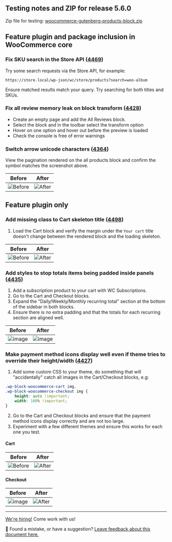 ## Testing notes and ZIP for release 5.6.0

Zip file for testing: [woocommerce-gutenberg-products-block.zip](https://github.com/woocommerce/woocommerce-gutenberg-products-block/files/6916635/woocommerce-gutenberg-products-block.zip)

## Feature plugin and package inclusion in WooCommerce core

### Fix SKU search in the Store API ([4469](https://github.com/woocommerce/woocommerce-gutenberg-products-block/pull/4469))

Try some search requests via the Store API, for example:

`https://store.local/wp-json/wc/store/products?search=woo-album`

Ensure matched results match your query. Try searching for both titles and SKUs.

### Fix all review memory leak on block transform ([4428](https://github.com/woocommerce/woocommerce-gutenberg-products-block/pull/4428))

-   Create an empty page and add the All Reviews block.
-   Select the block and in the toolbar select the transform option
-   Hover on one option and hover out before the preview is loaded
-   Check the console is free of error warnings

### Switch arrow unicode characters ([4364](https://github.com/woocommerce/woocommerce-gutenberg-products-block/pull/4364))

View the pagination rendered on the all products block and confirm the symbol matches the screenshot above.

| Before                                                                                                        | After                                                                                                        |
| ------------------------------------------------------------------------------------------------------------- | ------------------------------------------------------------------------------------------------------------ |
| ![Before](https://user-images.githubusercontent.com/90977/122258064-8bd97f00-cec8-11eb-8e0a-a82e62a4804a.png) | ![After](https://user-images.githubusercontent.com/90977/122258089-9136c980-cec8-11eb-90a0-543ca30dc482.png) |

## Feature plugin only

### Add missing class to Cart skeleton title ([4498](https://github.com/woocommerce/woocommerce-gutenberg-products-block/pull/4498))

1. Load the Cart block and verify the margin under the `Your cart` title doesn't change between the rendered block and the loading skeleton.

| Before                                                                                                          | After                                                                                                          |
| --------------------------------------------------------------------------------------------------------------- | -------------------------------------------------------------------------------------------------------------- |
| ![Before](https://user-images.githubusercontent.com/3616980/126756563-6771d730-1379-4eef-99b5-0d4823ba969f.gif) | ![After](https://user-images.githubusercontent.com/3616980/126756468-3b2f898d-c60f-46a8-bfbb-8c716f6c11a5.gif) |

### Add styles to stop totals items being padded inside panels ([4435](https://github.com/woocommerce/woocommerce-gutenberg-products-block/pull/4435))

1. Add a subscription product to your cart with WC Subscriptions.
2. Go to the Cart and Checkout blocks.
3. Expand the "Daily/Weekly/Monthly recurring total" section at the bottom of the sidebar in both blocks.
4. Ensure there is no extra padding and that the totals for each recurring section are aligned well.

| Before                                                                                                         | After                                                                                                          |
| -------------------------------------------------------------------------------------------------------------- | -------------------------------------------------------------------------------------------------------------- |
| ![image](https://user-images.githubusercontent.com/5656702/124741599-c8225d00-df13-11eb-8650-2fd3cdabac5f.png) | ![image](https://user-images.githubusercontent.com/5656702/124741331-7d084a00-df13-11eb-9ccf-34a7dd398d1d.png) |

### Make payment method icons display well even if theme tries to override their height/width ([4427](https://github.com/woocommerce/woocommerce-gutenberg-products-block/pull/4427))

1. Add some custom CSS to your theme, do something that will "accidentally" catch all images in the Cart/Checkout blocks, e.g:

```css
.wp-block-woocommerce-cart img,
.wp-block-woocommerce-checkout img {
	height: auto !important;
	width: 100% !important;
}
```

2. Go to the Cart and Checkout blocks and ensure that the payment method icons display correctly and are not too large.
3. Experiment with a few different themes and ensure this works for each one you test.

#### Cart

| Before                                                                                                          | After                                                                                                          |
| --------------------------------------------------------------------------------------------------------------- | -------------------------------------------------------------------------------------------------------------- |
| ![Before](https://user-images.githubusercontent.com/5656702/124503622-dbbbaf80-ddbd-11eb-9465-3647810ce35d.png) | ![After](https://user-images.githubusercontent.com/5656702/124503569-c3e42b80-ddbd-11eb-9dd3-c9cd83ee771d.png) |

#### Checkout

| Before                                                                                                         | After                                                                                                          |
| -------------------------------------------------------------------------------------------------------------- | -------------------------------------------------------------------------------------------------------------- |
| ![image](https://user-images.githubusercontent.com/5656702/124503666-ed04bc00-ddbd-11eb-9da1-f9bf9fe3c274.png) | ![After](https://user-images.githubusercontent.com/5656702/124503503-9eefb880-ddbd-11eb-9bd9-e3d0e7145169.png) |

<!-- FEEDBACK -->

---

[We're hiring!](https://woocommerce.com/careers/) Come work with us!

🐞 Found a mistake, or have a suggestion? [Leave feedback about this document here.](https://github.com/woocommerce/woocommerce-gutenberg-products-block/issues/new?assignees=&labels=type%3A+documentation&template=--doc-feedback.md&title=Feedback%20on%20./docs/testing/releases/560.md)

<!-- /FEEDBACK -->
